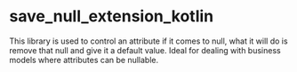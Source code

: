# save_null_extension_kotlin
This library is used to control an attribute if it comes to null, what it will do is remove that null and give it a default value. Ideal for dealing with business models where attributes can be nullable.
